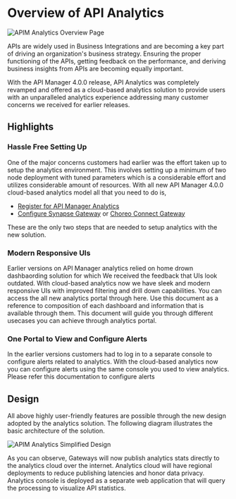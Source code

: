 # Overview of API Analytics
![APIM Analytics Overview Page]({{base_path}}/assets/img/observe/apim-analytics-overview-page.png)

APIs are widely used in Business Integrations and are becoming a key part of driving an organization's business 
strategy. Ensuring the proper functioning of the APIs, getting feedback on the performance, and deriving business 
insights from APIs are becoming equally important.

With the API Manager 4.0.0 release, API Analytics was completely revamped and offered as a cloud-based analytics solution
 to provide users with an unparalleled analytics experience addressing many customer concerns we received for earlier 
 releases.

## Highlights
### Hassle Free Setting Up
One of the major concerns customers had earlier was the effort taken up to setup the analytics environment. This 
involves setting up a minimum of two node deployment with tuned parameters which is a considerable effort and utilizes 
considerable amount of resources. 
With all new API Manager 4.0.0 cloud-based analytics model all that you need to do is,
 - [Register for API Manager Analytics]({{base_path}}/observe/api-manager-analytics/configure-analytics/register-for-analytics)
 - [Configure Synapse Gateway]({{base_path}}/observe/api-manager-analytics/configure-analytics/configure-synapse-gateway) or [Choreo Connect Gateway]({{base_path}}/observe/api-manager-analytics/configure-analytics/configure-microgateway)

These are the only two steps that are needed to setup analytics with the new solution.

### Modern Responsive UIs
Earlier versions on API Manager analytics relied on home drown dashbaording solution for which We received the
 feedback that UIs look outdated. With cloud-based analytics now we have sleek and modern responsive UIs with improved 
 filtering and drill down capabilities. 
You can access the all new analytics portal through here. Use this document as a reference to composition of each
 dashboard and information that is available through them. This document will guide you through different usecases
  you can achieve through analytics portal.

### One Portal to View and Configure Alerts
In the earlier versions customers had to log in to a separate console to configure alerts related to analytics. With
 the cloud-based analytics now you can configure alerts using the same console you used to view analytics. 
 Please refer this documentation to configure alerts

## Design
All above highly user-friendly features are possible through the new design adopted by the analytics solution. 
The following diagram illustrates the basic architecture of the solution.

![APIM Analytics Simplified Design]({{base_path}}/assets/img/observe/apim-analytics-simplified.jpg)

As you can observe, Gateways will now publish analytics stats directly to the analytics cloud over the internet. 
Analytics cloud will have regional deployments to reduce publishing latencies and honor data privacy. 
Analytics console is deployed as a separate web application that will query the processing to visualize
 API statistics.
